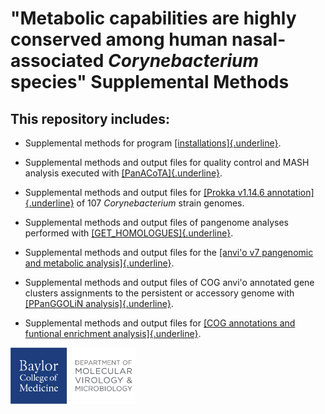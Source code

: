 # "Metabolic capabilities are highly conserved among human nasal-associated *Corynebacterium* species" Supplemental Methods

## This repository includes:

-   Supplemental methods for program [[installations]{.underline}](SupplementalMethods_Installations.html).

-   Supplemental methods and output files for quality control and MASH analysis executed with [[PanACoTA]{.underline}](SupplementalMethods_GENOMES.html).

-   Supplemental methods and output files for [[Prokka v1.14.6 annotation]{.underline}](SupplementalMethods_Annotations.html) of 107 *Corynebacterium* strain genomes.

-   Supplemental methods and output files of pangenome analyses performed with [[GET_HOMOLOGUES]{.underline}](SupplementalMethods_GET_HOMOLOGUES.html).

-   Supplemental methods and output files for the [[anvi'o v7 pangenomic and metabolic analysis]{.underline}](SupplementalMethods_Anvio.html).

-   Supplemental methods and output files of COG anvi'o annotated gene clusters assignments to the persistent or accessory genome with [[PPanGGOLiN analysis]{.underline}](SupplementalMethods_PPanGGOLiN.html).

-   Supplemental methods and output files for [[COG annotations and funtional enrichment analysis]{.underline}](SupplementalMethods_COGS.html).

<img src="images/Department-of-Molecular-Virology-&amp;-Microbiologyy-Horz-GRAY.png" align="left" width="200" height="90"/>